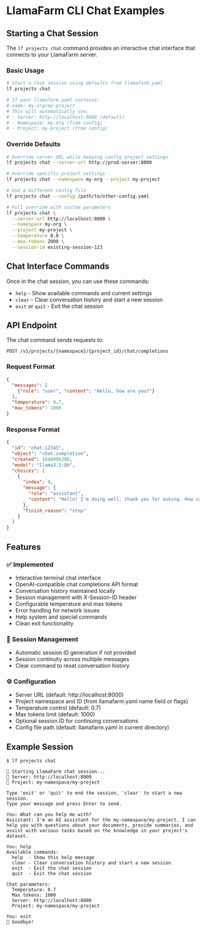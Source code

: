 # LlamaFarm CLI Chat Examples

## Starting a Chat Session

The `lf projects chat` command provides an interactive chat interface that connects to your LlamaFarm server.

### Basic Usage

```bash
# Start a chat session using defaults from llamafarm.yaml
lf projects chat

# If your llamafarm.yaml contains:
# name: my-org/my-project
# This will automatically use:
# - Server: http://localhost:8000 (default)
# - Namespace: my-org (from config)
# - Project: my-project (from config)
```

### Override Defaults

```bash
# Override server URL while keeping config project settings
lf projects chat --server-url http://prod-server:8000

# Override specific project settings
lf projects chat --namespace my-org --project my-project

# Use a different config file
lf projects chat --config /path/to/other-config.yaml

# Full override with custom parameters
lf projects chat \
  --server-url http://localhost:8000 \
  --namespace my-org \
  --project my-project \
  --temperature 0.8 \
  --max-tokens 2000 \
  --session-id existing-session-123
```

## Chat Interface Commands

Once in the chat session, you can use these commands:

- `help` - Show available commands and current settings
- `clear` - Clear conversation history and start a new session
- `exit` or `quit` - Exit the chat session

## API Endpoint

The chat command sends requests to:
```
POST /v1/projects/{namespace}/{project_id}/chat/completions
```

### Request Format

```json
{
  "messages": [
    {"role": "user", "content": "Hello, how are you?"}
  ],
  "temperature": 0.7,
  "max_tokens": 1000
}
```

### Response Format

```json
{
  "id": "chat-12345",
  "object": "chat.completion",
  "created": 1640995200,
  "model": "llama3.1:8b",
  "choices": [
    {
      "index": 0,
      "message": {
        "role": "assistant",
        "content": "Hello! I'm doing well, thank you for asking. How can I help you today?"
      },
      "finish_reason": "stop"
    }
  ]
}
```

## Features

### ✅ Implemented
- Interactive terminal chat interface
- OpenAI-compatible chat completions API format
- Conversation history maintained locally
- Session management with X-Session-ID header
- Configurable temperature and max tokens
- Error handling for network issues
- Help system and special commands
- Clean exit functionality

### 🔄 Session Management
- Automatic session ID generation if not provided
- Session continuity across multiple messages
- Clear command to reset conversation history

### ⚙️ Configuration
- Server URL (default: http://localhost:8000)
- Project namespace and ID (from llamafarm.yaml name field or flags)
- Temperature control (default: 0.7)
- Max tokens limit (default: 1000)
- Optional session ID for continuing conversations
- Config file path (default: llamafarm.yaml in current directory)

## Example Session

```
$ lf projects chat

🌾 Starting LlamaFarm chat session...
📡 Server: http://localhost:8000
📁 Project: my-namespace/my-project

Type 'exit' or 'quit' to end the session, 'clear' to start a new session.
Type your message and press Enter to send.

You: What can you help me with?
Assistant: I'm an AI assistant for the my-namespace/my-project. I can help you with questions about your documents, provide summaries, and assist with various tasks based on the knowledge in your project's dataset.

You: help
Available commands:
  help  - Show this help message
  clear - Clear conversation history and start a new session
  exit  - Exit the chat session
  quit  - Exit the chat session

Chat parameters:
  Temperature: 0.7
  Max tokens: 1000
  Server: http://localhost:8000
  Project: my-namespace/my-project

You: exit
👋 Goodbye!
```